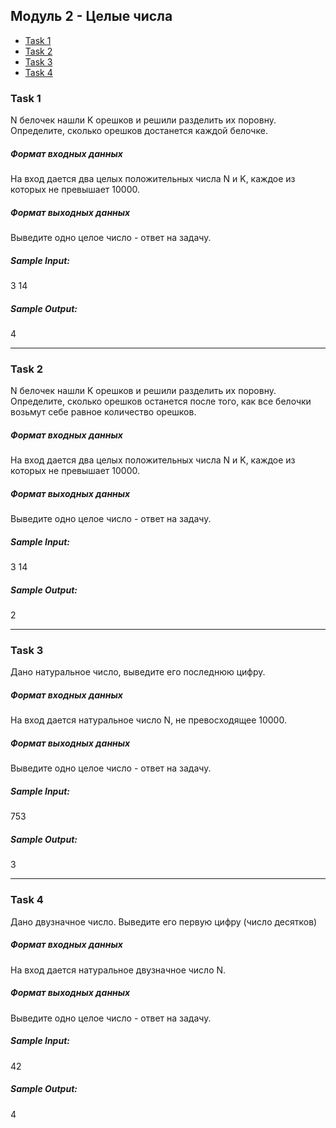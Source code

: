 ## Модуль 2 - Целые числа

* [Task 1](https://github.com/iosdevsx/YandexCpp/blob/master/Module%202/Readme.md#task-1)
* [Task 2](https://github.com/iosdevsx/YandexCpp/blob/master/Module%202/Readme.md#task-2)
* [Task 3](https://github.com/iosdevsx/YandexCpp/blob/master/Module%202/Readme.md#task-3)
* [Task 4](https://github.com/iosdevsx/YandexCpp/blob/master/Module%202/Readme.md#task-4)

### Task 1
N белочек нашли K орешков и решили разделить их поровну. Определите, сколько орешков достанется каждой белочке.

##### Формат входных данных
На вход дается два целых положительных числа N и K, каждое из которых не превышает 10000.
##### Формат выходных данных
Выведите одно целое число - ответ на задачу.

##### Sample Input:
3
14
##### Sample Output:
4
***
### Task 2
N белочек нашли K орешков и решили разделить их поровну. Определите, сколько орешков останется после того, как все белочки возьмут себе равное количество орешков.
##### Формат входных данных
На вход дается два целых положительных числа N и K, каждое из которых не превышает 10000.
##### Формат выходных данных
Выведите одно целое число - ответ на задачу.
##### Sample Input:
3
14
##### Sample Output:
2
***
### Task 3
Дано натуральное число, выведите его последнюю цифру.
##### Формат входных данных
На вход дается натуральное число N, не превосходящее 10000.
##### Формат выходных данных
Выведите одно целое число - ответ на задачу.
##### Sample Input:
753
##### Sample Output:
3
***
### Task 4
Дано двузначное число. Выведите его первую цифру (число десятков)
##### Формат входных данных
На вход дается натуральное двузначное число N.
##### Формат выходных данных
Выведите одно целое число - ответ на задачу.
##### Sample Input:
42
##### Sample Output:
4
